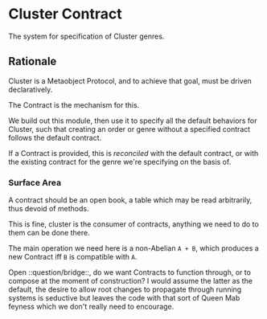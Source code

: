 # Cluster Contract


The system for specification of Cluster genres\.


## Rationale

Cluster is a Metaobject Protocol, and to achieve that goal, must be driven
declaratively\.

The Contract is the mechanism for this\.

We build out this module, then use it to specify all the default behaviors for
Cluster, such that creating an order or genre without a specified contract
follows the default contract\.

If a Contract is provided, this is *reconciled* with the default contract, or
with the existing contract for the genre we're specifying on the basis of\.


### Surface Area

A contract should be an open book, a table which may be read arbitrarily, thus
devoid of methods\.

This is fine, cluster is the consumer of contracts, anything we need to do to
them can be done there\.

The main operation we need here is a non\-Abelian `A + B`, which produces a new
Contract iff `B` is compatible with `A`\.

Open ::question/bridge::, do we want Contracts to function through, or to
compose at the moment of construction?  I would assume the latter as the
default, the desire to allow root changes to propagate through running systems
is seductive but leaves the code with that sort of Queen Mab feyness which we
don't really need to encourage\.
